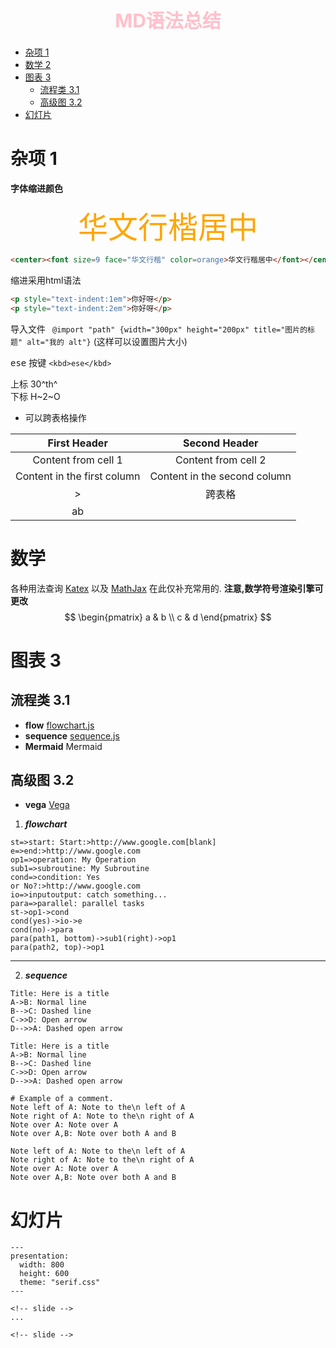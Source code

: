 <h1 style="color:pink;font-size:30px;text-align:center;">MD语法总结</h1> 

<!-- @import "[TOC]" {cmd="toc" depthFrom=1 depthTo=6 orderedList=false} -->

<!-- code_chunk_output -->

- [杂项 1](#杂项-1)
- [数学 2](#数学-2)
- [图表 3](#图表-3)
  - [流程类 3.1](#流程类-31)
  - [高级图 3.2](#高级图-32)
- [幻灯片](#幻灯片)

<!-- /code_chunk_output -->

# 杂项 1
**字体缩进颜色**

<center><font size=9 face="华文行楷" color=orange>华文行楷居中</font></center> 

```html
<center><font size=9 face="华文行楷" color=orange>华文行楷居中</font></center> 
```

缩进采用html语法   

```html
<p style="text-indent:1em">你好呀</p>
<p style="text-indent:2em">你好呀</p>
```

 导入文件 
` @import "path" {width="300px" height="200px" title="图片的标题" alt="我的 alt"}`
(这样可以设置图片大小)

<kbd>ese</kbd>
按键 `<kbd>ese</kbd>`

上标   30^th^        
下标   H~2~O




- 可以跨表格操作

First Header | Second Header
:-------: | :-------------:
Content from cell 1| Content from cell 2
Content in the first column | Content in the second column
>         |  跨表格
ab        |   



# 数学 
各种用法查询 [Katex](https://katex.org/docs/supported.html) 以及 [MathJax](http://docs.mathjax.org/en/latest/) 在此仅补充常用的.
**注意,数学符号渲染引擎可更改**
$$
\begin{pmatrix}
   a & b \\
   c & d
\end{pmatrix}
$$












# 图表 3
## 流程类 3.1
- **flow** [flowchart.js](https://flowchart.js.org/)
- **sequence** [sequence.js](https://bramp.github.io/js-sequence-diagrams/)
- **Mermaid** Mermaid
## 高级图 3.2
- **vega** [Vega](https://vega.github.io/vega/examples/)


1. ***flowchart***
```flow
st=>start: Start:>http://www.google.com[blank]
e=>end:>http://www.google.com
op1=>operation: My Operation
sub1=>subroutine: My Subroutine
cond=>condition: Yes
or No?:>http://www.google.com
io=>inputoutput: catch something...
para=>parallel: parallel tasks
st->op1->cond
cond(yes)->io->e
cond(no)->para
para(path1, bottom)->sub1(right)->op1
para(path2, top)->op1
```

---



2. ***sequence***

```sequence {theme=hand}
Title: Here is a title
A->B: Normal line
B-->C: Dashed line
C->>D: Open arrow
D-->>A: Dashed open arrow
```
```
Title: Here is a title
A->B: Normal line
B-->C: Dashed line
C->>D: Open arrow
D-->>A: Dashed open arrow
```


```sequence
# Example of a comment.
Note left of A: Note to the\n left of A
Note right of A: Note to the\n right of A
Note over A: Note over A
Note over A,B: Note over both A and B
```
```
Note left of A: Note to the\n left of A
Note right of A: Note to the\n right of A
Note over A: Note over A
Note over A,B: Note over both A and B
```

# 幻灯片
```
---
presentation:
  width: 800
  height: 600
  theme: "serif.css"
---

<!-- slide -->
...

<!-- slide -->


```
